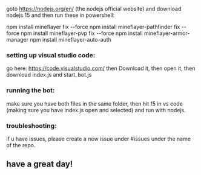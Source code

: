 goto https://nodejs.org/en/ (the nodejs official website)
and download nodejs 15 and then run these in powershell:

npm install mineflayer fix --force
npm install mineflayer-pathfinder fix --force
npm install mineflayer-pvp fix --force
npm install mineflayer-armor-manager
npm install mineflayer-auto-auth

### setting up visual studio code:
go here:  https://code.visualstudio.com/
then Download it, 
then open it, then download index.js and start_bot.js

### running the bot:
 make sure you have both files in the same folder, then hit f5 in vs code (making sure you have index.js open and selected) and run with nodejs.
 
 ### troubleshooting:
 
 if u have issues, please create a new issue under #issues under the name of the repo.
 
 ## have a great day!
